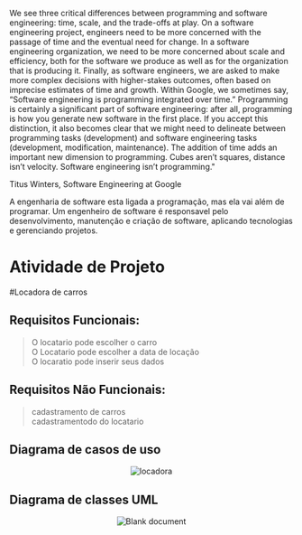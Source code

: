 We see three critical differences between programming and software engineering: time, scale, and the trade-offs at play. On a software engineering project, engineers need to be more concerned with the passage of time and the eventual need for change. In a software engineering organization, we need to be more concerned about scale and efficiency, both for the software we produce as well as for the organization that is producing it. Finally, as software engineers, we are asked to make more complex decisions with higher-stakes outcomes, often based on imprecise estimates of time and growth. Within Google, we sometimes say, “Software engineering is programming integrated over time.” Programming is certainly a significant part of software engineering: after all, programming is how you generate new software in the first place. If you accept this distinction, it also becomes clear that we might need to delineate between programming tasks (development) and software engineering tasks (development, modification, maintenance). The addition of time adds an important new dimension to programming. Cubes aren’t squares, distance isn’t velocity. Software engineering isn’t programming."


Titus Winters, Software Engineering at Google

A engenharia de software esta ligada a programação, mas ela vai além de programar.
Um engenheiro de software é responsavel pelo desenvolvimento, manutenção e criação de software, aplicando tecnologias e gerenciando projetos.


# Atividade de Projeto

#Locadora de carros

## Requisitos Funcionais:
> O locatario pode escolher o carro<br>
> O Locatario pode escolher a data de locação<br>
> O locaratio pode inserir seus dados<br>

## Requisitos Não Funcionais:
> cadastramento de carros<br> 
> cadastramentodo do locatario<br>

## Diagrama de casos de uso

<div align="center">

![locadora](https://user-images.githubusercontent.com/101949459/187311830-2f0abc7b-f1ab-44eb-b07f-e5306dc675a5.png)

</div>

## Diagrama de classes UML

<div align="center"

![Blank document](https://user-images.githubusercontent.com/101949459/206042335-bbb1764c-28ab-4be5-b480-64f2656cfa82.jpeg)

</div>
